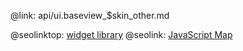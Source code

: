 @link: api/ui.baseview_$skin_other.md

@seolinktop: [widget library](https://webix.com)
@seolink: [JavaScript Map](https://webix.com/widget/maps/)